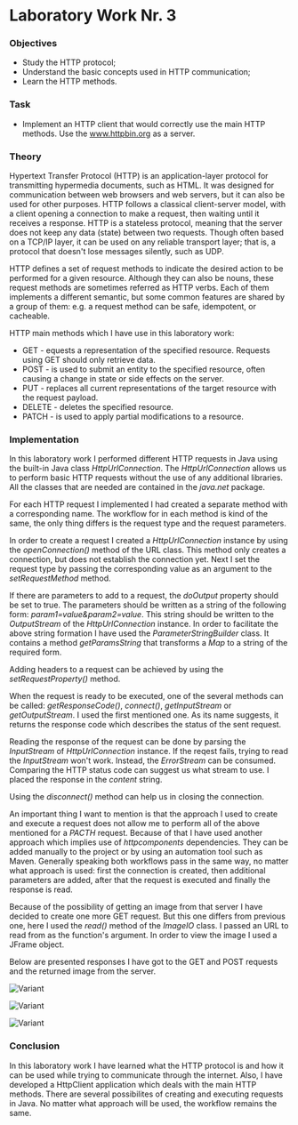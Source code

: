 # Laboratory Work Nr. 3

### Objectives 
 - Study the HTTP protocol;
 - Understand the basic concepts used in HTTP communication;
 - Learn the HTTP methods.
 
### Task
 * Implement an HTTP client that would correctly use the main HTTP methods. Use the www.httpbin.org as a server.
 
### Theory
Hypertext Transfer Protocol (HTTP) is an application-layer protocol for transmitting hypermedia documents, such as HTML. It was designed
for communication between web browsers and web servers, but it can also be used for other purposes. HTTP follows a classical client-server
model, with a client opening a connection to make a request, then waiting until it receives a response. HTTP is a stateless protocol,
meaning that the server does not keep any data (state) between two requests. Though often based on a TCP/IP layer, it can be used on any
reliable transport layer; that is, a protocol that doesn't lose messages silently, such as UDP.

HTTP defines a set of request methods to indicate the desired action to be performed for a given resource. Although they can also be nouns,
these request methods are sometimes referred as HTTP verbs. Each of them implements a different semantic, but some common features are
shared by a group of them: e.g. a request method can be safe, idempotent, or cacheable.

HTTP main methods which I have use in this laboratory work:
 - GET - equests a representation of the specified resource. Requests using GET should only retrieve data.
 - POST - is used to submit an entity to the specified resource, often causing a change in state or side effects on the server.
 - PUT - replaces all current representations of the target resource with the request payload.
 - DELETE - deletes the specified resource.
 - PATCH - is used to apply partial modifications to a resource.
 
 ### Implementation
In this laboratory work I performed different HTTP requests in Java using the built-in Java class _HttpUrlConnection_. The _HttpUrlConnection_
allows us to perform basic HTTP requests without the use of any additional libraries. All the classes that are needed are contained in the
_java.net_ package.
 
For each HTTP request I implemented I had created a separate method with a corresponding name. The workflow for in each method is kind of the
same, the only thing differs is the request type and the request parameters.
 
In order to create a request I created a _HttpUrlConnection_ instance by using the _openConnection()_ method of the URL class. This method
only creates a connection, but does not establish the connection yet. Next I set the request type by passing the corresponding value as an
argument to the _setRequestMethod_ method.
 
If there are parameters to add to a request, the _doOutput_ property should be set to true. The parameters should be written as a string
of the following form: _param1=value&param2=value_. This string should be written to the _OutputStream_ of the _HttpUrlConnection_ instance.
In order to facilitate the above string formation I have used the _ParameterStringBuilder_ class. It contains a method _getParamsString_
that transforms a _Map_ to a string of the required form.
 
Adding headers to a request can be achieved by using the _setRequestProperty()_ method.
 
When the request is ready to be executed, one of the several methods can be called: _getResponseCode()_, _connect()_, _getInputStream_ or
_getOutputStream_. I used the first mentioned one. As its name suggests, it returns the response code which describes the status of the
sent request.
 
Reading the response of the request can be done by parsing the _InputStream_ of _HttpUrlConnection_ instance. If the reqest fails, trying
to read the _InputStream_ won't work. Instead, the _ErrorStream_ can be consumed. Comparing the HTTP status code can suggest us what stream
to use. I placed the response in the _content_ string.
 
Using the _disconnect()_ method can help us in closing the connection.

An important thing I want to mention is that the approach I used to create and execute a request does not allow me to perform all of the
above mentioned for a _PACTH_ request. Because of that I have used another approach which implies use of _httpcomponents_ dependencies.
They can be added manually to the project or by using an automation tool such as Maven. Generally speaking both workflows pass in the same way, no matter what approach is used: first the connection is created, then additional parameters are added, after that the request is executed and finally the response is read.

Because of the possibility of getting an image from that server I have decided to create one more GET request. But this one differs from previous one, here I used the _read()_ method of the _ImageIO_ class. I passed an URL to read from as the function's argument. In order to view the image I used a JFrame object.

Below are presented responses I have got to the GET and POST requests and the returned image from the server.

![Variant](https://github.com/denisdumitras/Network-Programming/blob/master/Lab.3/Screens/GET.PNG)

![Variant](https://github.com/denisdumitras/Network-Programming/blob/master/Lab.3/Screens/POST.PNG)

![Variant](https://github.com/denisdumitras/Network-Programming/blob/master/Lab.3/Screens/Image.PNG)

### Conclusion
In this laboratory work I have learned what the HTTP protocol is and how it can be used while trying to communicate through the internet. Also, I have developed a HttpClient application which deals with the main HTTP methods. There are several possibilites of creating and executing requests in Java. No matter what approach will be used, the workflow remains the same.
